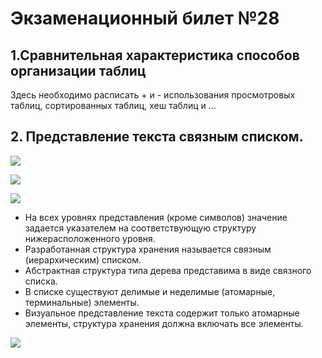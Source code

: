 # Экзаменационный билет №28

## 1.Сравнительная характеристика способов организации таблиц

Здесь необходимо расписать + и - использования просмотровых таблиц, сортированных таблиц, хеш таблиц и ...

## 2. Представление текста связным списком.

![](../pictures/ticket28-1.png)

![](../pictures/ticket28-2.png)

![](../pictures/ticket28-3.png)

- На всех уровнях представления (кроме символов) значение задается указателем на соответствующую структуру нижерасположенного уровня.
- Разработанная структура хранения называется связным (иерархическим) списком.
- Абстрактная структура типа дерева представима в виде связного списка.
- В списке существуют делимые и неделимые (атомарные, терминальные) элементы.
- Визуальное представление текста содержит только атомарные элементы, структура хранения должна включать все элементы.

![](../pictures/ticket28-4.png)

